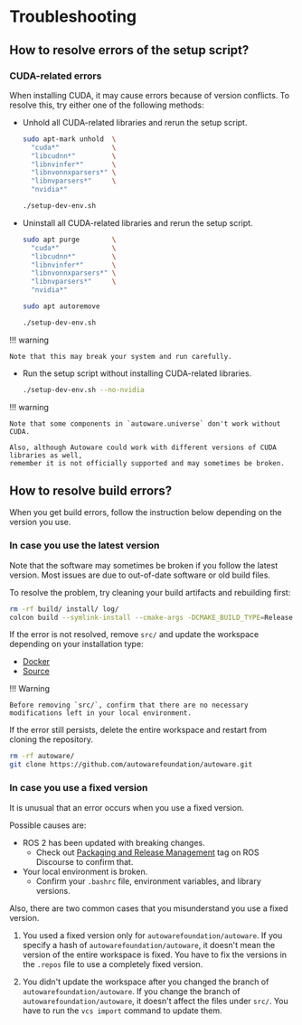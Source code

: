 # Troubleshooting

## How to resolve errors of the setup script?

### CUDA-related errors

When installing CUDA, it may cause errors because of version conflicts.
To resolve this, try either one of the following methods:

- Unhold all CUDA-related libraries and rerun the setup script.

  ```bash
  sudo apt-mark unhold  \
    "cuda*"             \
    "libcudnn*"         \
    "libnvinfer*"       \
    "libnvonnxparsers*" \
    "libnvparsers*"     \
    "nvidia*"

  ./setup-dev-env.sh
  ```

- Uninstall all CUDA-related libraries and rerun the setup script.

  ```bash
  sudo apt purge        \
    "cuda*"             \
    "libcudnn*"         \
    "libnvinfer*"       \
    "libnvonnxparsers*" \
    "libnvparsers*"     \
    "nvidia*"

  sudo apt autoremove

  ./setup-dev-env.sh
  ```

!!! warning

    Note that this may break your system and run carefully.

- Run the setup script without installing CUDA-related libraries.

  ```bash
  ./setup-dev-env.sh --no-nvidia
  ```

!!! warning

    Note that some components in `autoware.universe` don't work without CUDA.

    Also, although Autoware could work with different versions of CUDA libraries as well,
    remember it is not officially supported and may sometimes be broken.

## How to resolve build errors?

When you get build errors, follow the instruction below depending on the version you use.

### In case you use the latest version

Note that the software may sometimes be broken if you follow the latest version.
Most issues are due to out-of-date software or old build files.

To resolve the problem, try cleaning your build artifacts and rebuilding first:

```bash
rm -rf build/ install/ log/
colcon build --symlink-install --cmake-args -DCMAKE_BUILD_TYPE=Release
```

If the error is not resolved, remove `src/` and update the workspace depending on your installation type:

- [Docker](../installation/autoware/docker-installation.md#how-to-update-a-workspace)
- [Source](../installation/autoware/source-installation.md#how-to-update-a-workspace)

!!! Warning

    Before removing `src/`, confirm that there are no necessary modifications left in your local environment.

If the error still persists, delete the entire workspace and restart from cloning the repository.

```bash
rm -rf autoware/
git clone https://github.com/autowarefoundation/autoware.git
```

### In case you use a fixed version

It is unusual that an error occurs when you use a fixed version.

Possible causes are:

- ROS 2 has been updated with breaking changes.
  - Check out [Packaging and Release Management](https://discourse.ros.org/c/release/16) tag on ROS Discourse to confirm that.
- Your local environment is broken.
  - Confirm your `.bashrc` file, environment variables, and library versions.

Also, there are two common cases that you misunderstand you use a fixed version.

1. You used a fixed version only for `autowarefoundation/autoware`.
   If you specify a hash of `autowarefoundation/autoware`, it doesn't mean the version of the entire workspace is fixed.
   You have to fix the versions in the `.repos` file to use a completely fixed version.

2. You didn't update the workspace after you changed the branch of `autowarefoundation/autoware`.
   If you change the branch of `autowarefoundation/autoware`, it doesn't affect the files under `src/`.
   You have to run the `vcs import` command to update them.
